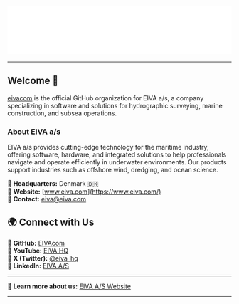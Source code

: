 ![EIVA A/S](/resources/Logo_White.png)

-----

## Welcome 🌊

[eivacom](https://github.com/eivacom) is the official GitHub organization for EIVA a/s, a company specializing in software and solutions for hydrographic surveying, marine construction, and subsea operations.

### About EIVA a/s

EIVA a/s provides cutting-edge technology for the maritime industry, offering software, hardware, and integrated solutions to help professionals navigate and operate efficiently in underwater environments. Our products support industries such as offshore wind, dredging, and ocean science.

📍 **Headquarters:** Denmark 🇩🇰  
🔗 **Website:** [www.eiva.com](https://www.eiva.com/)  
📧 **Contact:** [eiva@eiva.com](mailto:eiva@eiva.com)  

## 🌍 Connect with Us  

📌 **GitHub:** [EIVAcom](https://github.com/EIVAcom)  
📌 **YouTube:** [EIVA HQ](https://www.youtube.com/user/EIVAmarinesolutions)  
📌 **X (Twitter):** [@eiva_hq](https://twitter.com/eiva_hq)  
📌 **LinkedIn:** [EIVA A/S](https://www.linkedin.com/company/eiva-hq)  

---

🔗 **Learn more about us:** [EIVA A/S Website](https://www.eiva.com/about)

---

